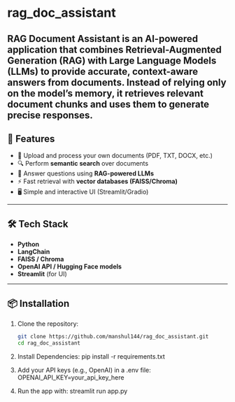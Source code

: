 # rag_doc_assistant
RAG Document Assistant is an AI-powered application that combines Retrieval-Augmented Generation (RAG) with Large Language Models (LLMs) to provide accurate, context-aware answers from documents. Instead of relying only on the model’s memory, it retrieves relevant document chunks and uses them to generate precise responses.
---

## 🚀 Features
- 📂 Upload and process your own documents (PDF, TXT, DOCX, etc.)
- 🔍 Perform **semantic search** over documents
- 🤖 Answer questions using **RAG-powered LLMs**
- ⚡ Fast retrieval with **vector databases (FAISS/Chroma)**
- 🖥️ Simple and interactive UI (Streamlit/Gradio)

---

## 🛠️ Tech Stack
- **Python**
- **LangChain**
- **FAISS / Chroma**
- **OpenAI API / Hugging Face models**
- **Streamlit** (for UI)

---
## 📦 Installation
1. Clone the repository:
   ```bash
   git clone https://github.com/manshul144/rag_doc_assistant.git
   cd rag_doc_assistant

2. Install Dependencies:
   pip install -r requirements.txt

3. Add your API keys (e.g., OpenAI) in a .env file:
   OPENAI_API_KEY=your_api_key_here

4. Run the app with:
   streamlit run app.py
